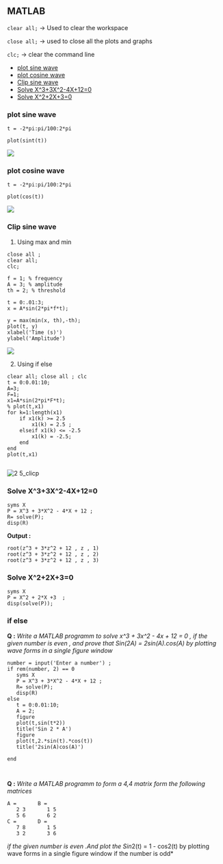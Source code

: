 ## MATLAB

`clear all;` -> Used to clear the workspace

`close all;` -> used to close all the plots and graphs

`clc;` -> clear the command line

- [plot sine wave ](#plot-sine-wave)
- [plot cosine wave](#plot-cosine-wave)
- [Clip sine wave](#clip-sine-wave)
- [Solve X^3+3X^2-4X+12=0](#solve-x33x2-4x120)
- [Solve X^2+2X+3=0](#solve-x22x30)

### plot sine wave

```
t = -2*pi:pi/100:2*pi

plot(sint(t))
```

![](/MATLAB/sine.png)

### plot cosine wave

```
t = -2*pi:pi/100:2*pi

plot(cos(t))

```

![](/MATLAB/sine.png)

### Clip sine wave

1. Using max and min

```
close all ;
clear all;
clc;

f = 1; % frequency
A = 3; % amplitude
th = 2; % threshold

t = 0:.01:3;
x = A*sin(2*pi*f*t);

y = max(min(x, th),-th);
plot(t, y)
xlabel('Time (s)')
ylabel('Amplitude')

```

![](/MATLAB/clip.png?raw=true)

2. Using if else

```
clear all; close all ; clc
t = 0:0.01:10;
A=3;
F=1;
x1=A*sin(2*pi*F*t);
% plot(t,x1)
for k=1:length(x1)
    if x1(k) >= 2.5
        x1(k) = 2.5 ;
    elseif x1(k) <= -2.5
        x1(k) = -2.5;
    end
end
plot(t,x1)


```

![2 5_clicp](https://user-images.githubusercontent.com/87601622/218994686-d2cad9b0-b9b3-4737-894e-9e0dc36824a8.png)

### Solve X^3+3X^2-4X+12=0

```
syms X
P = X^3 + 3*X^2 - 4*X + 12 ;
R= solve(P);
disp(R)
```

**Output :**

```
root(z^3 + 3*z^2 + 12 , z , 1)
root(z^3 + 3*z^2 + 12 , z , 2)
root(z^3 + 3*z^2 + 12 , z , 3)

```

### Solve X^2+2X+3=0

```
syms X
P = X^2 + 2*X +3  ;
disp(solve(P));
```

### if else

**Q :** _Write a MATLAB programm to solve x^3 + 3x^2 - 4x + 12 = 0 , if the given number is even , and prove that Sin(2A) = 2sin(A).cos(A) by plotting wave forms in a single figure window_

```
number = input('Enter a number') ;
if rem(number, 2) == 0
   syms X
   P = X^3 + 3*X^2 - 4*X + 12 ;
   R= solve(P);
   disp(R) 
else 
   t = 0:0.01:10;
   A = 2;
   figure
   plot(t,sin(t*2))
   title('Sin 2 * A')
   figure 
   plot(t,2.*sin(t).*cos(t))
   title('2sin(A)cos(A)')

end



```

**Q :** *Write a MATLAB programm to form a 4,4 matrix form the following matrices*
```
A =       B = 
   2 3       1 5 
   5 6       6 2
C =       D = 
   7 8       1 5 
   3 2       3 6 
```
*if the given number is even .And plot the Sin*2(t) = 1 - cos2(t) by plotting wave forms in a single figure window if the number is odd*
